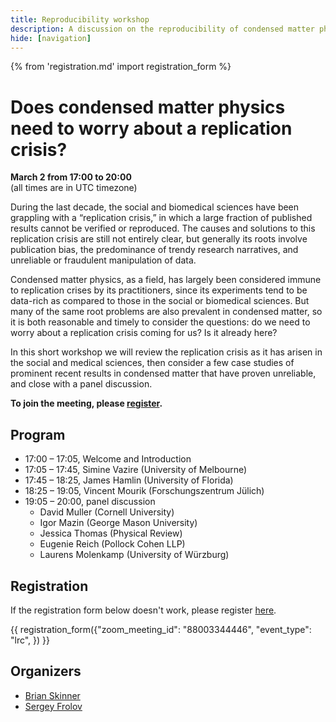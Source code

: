 ```yaml
---
title: Reproducibility workshop
description: A discussion on the reproducibility of condensed matter physics research.
hide: [navigation]
---
```

{% from 'registration.md' import registration_form %}
# Does condensed matter physics need to worry about a replication crisis?
**<time data-format="MMMM D" datetime="2023-03-02T17:00:00+00:00">March 2</time> from <time data-format="H:mm" datetime="2023-03-02T17:00:00+00:00">17:00</time> to <time data-format="H:mm" datetime="2023-03-02T20:00:00+00:00">20:00</time>**  
(all times are in <span class="timezone">UTC</span> timezone)

During the last decade, the social and biomedical sciences have been grappling with a “replication crisis,” in which a large fraction of published results cannot be verified or reproduced. The causes and solutions to this replication crisis are still not entirely clear, but generally its roots involve publication bias, the predominance of trendy research narratives, and unreliable or fraudulent manipulation of data.

Condensed matter physics, as a field, has largely been considered immune to replication crises by its practitioners, since its experiments tend to be data-rich as compared to those in the social or biomedical sciences. But many of the same root problems are also prevalent in condensed matter, so it is both reasonable and timely to consider the questions: do we need to worry about a replication crisis coming for us? Is it already here?

In this short workshop we will review the replication crisis as it has arisen in the social and medical sciences, then consider a few case studies of prominent recent results in condensed matter that have proven unreliable, and close with a panel discussion.

**To join the meeting, please [register](#registration).**

## Program

- <time data-format="H:mm" datetime="2023-03-02T17:00:00+00:00">17:00</time> – <time data-format="H:mm" datetime="2023-03-02T17:05:00+00:00">17:05</time>, Welcome and Introduction
- <time data-format="H:mm" datetime="2023-03-02T17:05:00+00:00">17:05</time> – <time data-format="H:mm" datetime="2023-03-02T17:45:00+00:00">17:45</time>, Simine Vazire (University of Melbourne)
- <time data-format="H:mm" datetime="2023-03-02T17:45:00+00:00">17:45</time> – <time data-format="H:mm" datetime="2023-03-02T18:25:00+00:00">18:25</time>, James Hamlin (University of Florida)
- <time data-format="H:mm" datetime="2023-03-02T18:25:00+00:00">18:25</time> – <time data-format="H:mm" datetime="2023-03-02T19:05:00+00:00">19:05</time>, Vincent Mourik (Forschungszentrum Jülich)
- <time data-format="H:mm" datetime="2023-03-02T19:05:00+00:00">19:05</time> – <time data-format="H:mm" datetime="2023-03-02T20:00:00+00:00">20:00</time>, panel discussion
    - David Muller (Cornell University)
    - Igor Mazin (George Mason University)
    - Jessica Thomas (Physical Review)
    - Eugenie Reich (Pollock Cohen LLP)
    - Laurens Molenkamp (University of Würzburg)

## Registration

If the registration form below doesn't work, please register [here](https://virtualscienceforum-org.zoom.us/meeting/register/tZwtd-qrqj8uHtK-w46yozHKnvjokUjWX9g7).

{{ registration_form({"zoom_meeting_id": "88003344446", "event_type": "lrc", }) }}


## Organizers

* [Brian Skinner](https://physics.osu.edu/people/skinner.352)
* [Sergey Frolov](https://www.physicsandastronomy.pitt.edu/people/sergey-frolov)

